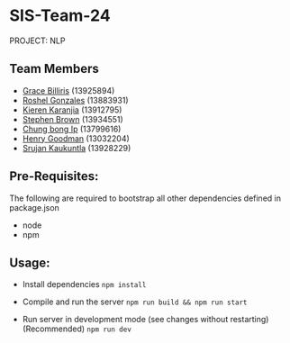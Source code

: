 # SIS-Team-24

PROJECT: NLP

## Team Members
* [Grace Billiris](https://www.linkedin.com/in/grace-billiris/) (13925894)
* [Roshel Gonzales]() (13883931)
* [Kieren Karanjia]() (13912795)
* [Stephen Brown]() (13934551)
* [Chung bong Ip]() (13799616)
* [Henry Goodman]() (13032204)
* [Srujan Kaukuntla]() (13928229)

## Pre-Requisites:
The following are required to bootstrap all other dependencies defined in package.json
- node
- npm

## Usage:

- Install dependencies
`npm install`

- Compile and run the server
`npm run build && npm run start`

- Run server in development mode (see changes without restarting) (Recommended)
`npm run dev`

